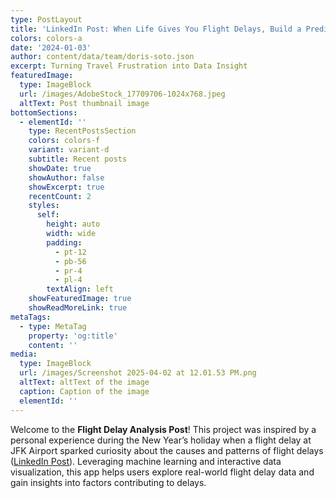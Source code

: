 ```yaml
---
type: PostLayout
title: 'LinkedIn Post: When Life Gives You Flight Delays, Build a Prediction App'
colors: colors-a
date: '2024-01-03'
author: content/data/team/doris-soto.json
excerpt: Turning Travel Frustration into Data Insight
featuredImage:
  type: ImageBlock
  url: /images/AdobeStock_17709706-1024x768.jpeg
  altText: Post thumbnail image
bottomSections:
  - elementId: ''
    type: RecentPostsSection
    colors: colors-f
    variant: variant-d
    subtitle: Recent posts
    showDate: true
    showAuthor: false
    showExcerpt: true
    recentCount: 2
    styles:
      self:
        height: auto
        width: wide
        padding:
          - pt-12
          - pb-56
          - pr-4
          - pl-4
        textAlign: left
    showFeaturedImage: true
    showReadMoreLink: true
metaTags:
  - type: MetaTag
    property: 'og:title'
    content: ''
media:
  type: ImageBlock
  url: /images/Screenshot 2025-04-02 at 12.01.53 PM.png
  altText: altText of the image
  caption: Caption of the image
  elementId: ''
---
```

Welcome to the **Flight Delay Analysis Post**! This project was inspired by a personal experience during the New Year’s holiday when a flight delay at JFK Airport sparked curiosity about the causes and patterns of flight delays ([LinkedIn Post](https://www.linkedin.com/posts/minh-phan-0409_it-is-the-new-years-holiday-one-of-the-activity-7280805963832410112-8Cs3?utm_source=share\&utm_medium=member_desktop)). Leveraging machine learning and interactive data visualization, this app helps users explore real-world flight delay data and gain insights into factors contributing to delays.


